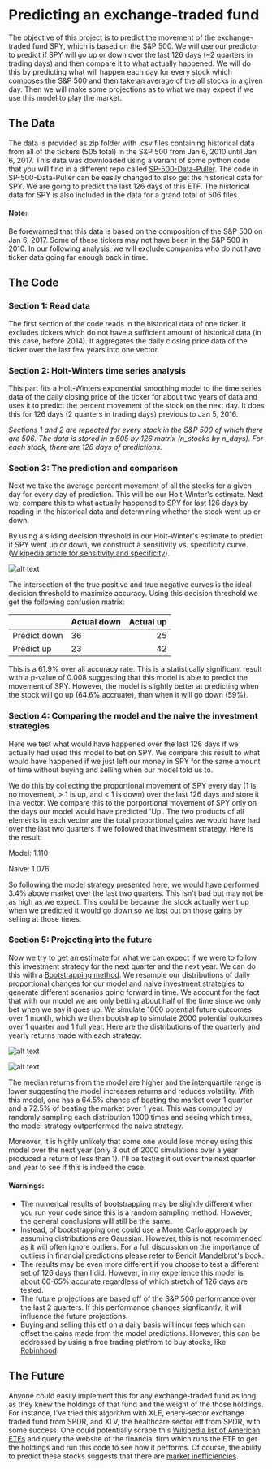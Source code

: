# Predicting an exchange-traded fund
The objective of this project is to predict the movement of the exchange-traded fund SPY, which is based on the S&P 500. We will use our predictor to predict if SPY will go up or down over the last 126 days (~2 quarters in trading days) and then compare it to what actually happened. We will do this by predicting what will happen each day for every stock which composes the S&P 500 and then take an average of the all stocks in a given day. Then we will make some projections as to what we may expect if we use this model to play the market. 

## The Data
The data is provided as zip folder with .csv files containing historical data from all of the tickers (505 total) in the S&P 500 from Jan 6, 2010 until Jan 6, 2017. This data was downloaded using a variant of some python code that you will find in a different repo called [SP-500-Data-Puller](https://github.com/MiningMyBusiness/SP500-Data-Puller). The code in SP-500-Data-Puller can be easily changed to also get the historical data for SPY. We are going to predict the last 126 days of this ETF. The historical data for SPY is also included in the data for a grand total of 506 files. 

#### Note: 
Be forewarned that this data is based on the composition of the S&P 500 on Jan 6, 2017. Some of these tickers may not have been in the S&P 500 in 2010. In our following analysis, we will exclude companies who do not have ticker data going far enough back in time. 

## The Code

### Section 1: Read data
The first section of the code reads in the historical data of one ticker. It excludes tickers which do not have a sufficient amount of historical data (in this case, before 2014). It aggregates the daily closing price data of the ticker over the last few years into one vector.

### Section 2: Holt-Winters time series analysis
This part fits a Holt-Winters exponential smoothing model to the time series data of the daily closing price of the ticker for about two years of data and uses it to predict the percent movement of the stock on the next day. It does this for 126 days (2 quarters in trading days) previous to Jan 5, 2016. 

*Sections 1 and 2 are repeated for every stock in the S&P 500 of which there are 506. The data is stored in a 505 by 126 matrix (n_stocks by n_days). For each stock, there are 126 days of predictions.*

### Section 3: The prediction and comparison
Next we take the average percent movement of all the stocks for a given day for every day of prediction. This will be our Holt-Winter's estimate. Next we, compare this to what actually happened to SPY for last 126 days by reading in the historical data and determining whether the stock went up or down. 

By using a sliding decision threshold in our Holt-Winter's estimate to predict if SPY went up or down, we construct a sensitivity vs. specificity curve. ([Wikipedia article for sensitivity and specificity](https://en.wikipedia.org/wiki/Sensitivity_and_specificity)). 

![alt text](https://github.com/MiningMyBusiness/Predicting-an-exchange-traded-fund/raw/master/SensVsSpec2.png "Sensitivity vs. Specificity")

The intersection of the true positive and true negative curves is the ideal decision threshold to maximize accuracy. Using this decision threshold we get the following confusion matrix:

|              | Actual down | Actual up |
| -------------|:------------| ---------:|
| Predict down |      36     |     25    |
| Predict up   |      23     |     42    |

This is a 61.9% over all accuracy rate. This is a statistically significant result with a p-value of 0.008 suggesting that this model is able to predict the movement of SPY. However, the model is slightly better at predicting when the stock will go up (64.6% accruate), than when it will go down (59%). 

### Section 4: Comparing the model and the naive the investment strategies
Here we test what would have happened over the last 126 days if we actually had used this model to bet on SPY. We compare this result to what would have happened if we just left our money in SPY for the same amount of time without buying and selling when our model told us to. 

We do this by collecting the proportional movement of SPY every day (1 is no movement, > 1 is up, and < 1 is down) over the last 126 days and store it in a vector. We compare this to the porportional movement of SPY only on the days our model would have predicted 'Up'. The two products of all elements in each vector are the total proportional gains we would have had over the last two quarters if we followed that investment strategy. Here is the result:

Model: 1.110

Naive: 1.076

So following the model strategy presented here, we would have performed 3.4% above market over the last two quarters. This isn't bad but may not be as high as we expect. This could be because the stock actually went up when we predicted it would go down so we lost out on those gains by selling at those times. 

### Section 5: Projecting into the future
Now we try to get an estimate for what we can expect if we were to follow this investment strategy for the next quarter and the next year. We can do this with a [Bootstrapping method](https://en.wikipedia.org/wiki/Bootstrapping_(statistics)). We resample our distributions of daily proportional changes for our model and naive investment strategies to generate different scenarios going forward in time. We account for the fact that with our model we are only betting about half of the time since we only bet when we say it goes up. We simulate 1000 potential future outcomes over 1 month, which we then bootstrap to simulate 2000 potential outcomes over 1 quarter and 1 full year. Here are the distributions of the quarterly and yearly returns made with each strategy:

![alt text](https://github.com/MiningMyBusiness/Predicting-an-exchange-traded-fund/raw/master/QuarterlyReturns.png "Quarterly Returns")

![alt text](https://github.com/MiningMyBusiness/Predicting-an-exchange-traded-fund/raw/master/YearlyReturns.png "Yearly Returns")

The median returns from the model are higher and the interquartile range is lower suggesting the model increases returns and reduces volatility. With this model, one has a 64.5% chance of beating the market over 1 quarter and a 72.5% of beating the market over 1 year. This was computed by randomly sampling each distribution 1000 times and seeing which times, the model strategy outperformed the naive strategy. 

Moreover, it is highly unlikely that some one would lose money using this model over the next year (only 3 out of 2000 simulations over a year produced a return of less than 1). I'll be testing it out over the next quarter and year to see if this is indeed the case. 

#### Warnings:
* The numerical results of bootstrapping may be slightly different when you run your code since this is a random sampling method. However, the general conclusions will still be the same. 
* Instead, of bootstrapping one could use a Monte Carlo approach by assuming distributions are Gaussian. However, this is not recommended as it will often ignore outliers. For a full discussion on the importance of outliers in financial predictions please refer to [Benoit Mandelbrot's book](https://www.amazon.com/Misbehavior-Markets-Fractal-Financial-Turbulence/dp/0465043577).
* The results may be even more different if you choose to test a different set of 126 days than I did. However, in my experience this model is about 60-65% accurate regardless of which stretch of 126 days are tested. 
* The future projections are based off of the S&P 500 performance over the last 2 quarters. If this performance changes signficantly, it will influence the future projections. 
* Buying and selling this etf on a daily basis will incur fees which can offset the gains made from the model predictions. However, this can be addressed by using a free trading platfrom to buy stocks, like [Robinhood](https://www.robinhood.com/).

## The Future
Anyone could easily implement this for any exchange-traded fund as long as they knew the holdings of that fund and the weight of the those holdings. For instance, I've tried this algorithm with XLE, enery-sector exchange traded fund from SPDR, and XLV, the healthcare sector etf from SPDR, with some success. One could potentially scrape this [Wikipedia list of American ETFs](https://en.wikipedia.org/wiki/List_of_American_exchange-traded_funds) and query the website of the financial firm which runs the ETF to get the holdings and run this code to see how it performs. Of course, the ability to predict these stocks suggests that there are [market inefficiencies](https://en.wikipedia.org/wiki/Efficient-market_hypothesis). 

